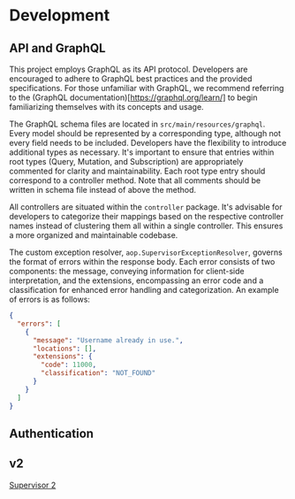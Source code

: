 # Development

## API and GraphQL

This project employs GraphQL as its API protocol. Developers are encouraged to adhere to GraphQL best practices and the provided specifications. For those unfamiliar with GraphQL, we recommend referring to the (GraphQL documentation)[https://graphql.org/learn/] to begin familiarizing themselves with its concepts and usage.

The GraphQL schema files are located in `src/main/resources/graphql`. Every model should be represented by a corresponding type, although not every field needs to be included. Developers have the flexibility to introduce additional types as necessary. It's important to ensure that entries within root types (Query, Mutation, and Subscription) are appropriately commented for clarity and maintainability. Each root type entry should correspond to a controller method. Note that all comments should be written in schema file instead of above the method.

All controllers are situated within the `controller` package. It's advisable for developers to categorize their mappings based on the respective controller names instead of clustering them all within a single controller. This ensures a more organized and maintainable codebase.

The custom exception resolver, `aop.SupervisorExceptionResolver`, governs the format of errors within the response body. Each error consists of two components: the message, conveying information for client-side interpretation, and the extensions, encompassing an error code and a classification for enhanced error handling and categorization. An example of errors is as follows:

```json
{
  "errors": [
    {
      "message": "Username already in use.",
      "locations": [],
      "extensions": {
        "code": 11000,
        "classification": "NOT_FOUND"
      }
    }
  ]
}
```


## Authentication

## v2

[Supervisor 2](https://github.com/typinghare/supervisor-spring/tree/v2/src/main/java/me/jameschan/supervisor)